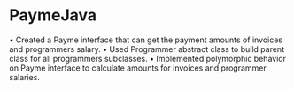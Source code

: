 # PaymeJava

•	Created a Payme interface that can get the payment amounts of invoices and programmers salary.
•	Used Programmer abstract class to build parent class for all programmers subclasses.
•	Implemented polymorphic behavior on Payme interface to calculate amounts for invoices and programmer salaries.

